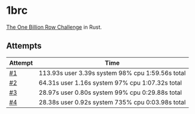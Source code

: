1brc
====

[The One Billion Row Challenge](https://www.morling.dev/blog/one-billion-row-challenge/) in Rust.


## Attempts

| Attempt                                              | Time                                              |
| ---------------------------------------------------- | ------------------------------------------------- |
| [#1](https://github.com/aonemd/1brc/releases/tag/v1) | 113.93s user 3.39s system 98%  cpu 1:59.56s total |
| [#2](https://github.com/aonemd/1brc/releases/tag/v2) | 64.31s  user 1.16s system 97%  cpu 1:07.32s total |
| [#3](https://github.com/aonemd/1brc/releases/tag/v3) | 28.97s  user 0.80s system 99%  cpu 0:29.88s total |
| [#4](https://github.com/aonemd/1brc/releases/tag/v4) | 28.38s  user 0.92s system 735% cpu 0:03.98s total |
